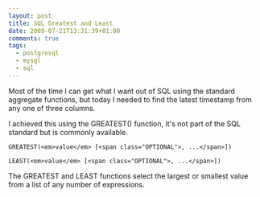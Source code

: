 ```yaml
---
layout: post
title: SQL Greatest and Least
date: 2009-07-21T13:31:39+01:00
comments: true
tags:
  - postgresql
  - mysql
  - sql
---
```


Most of the time I can get what I want out of SQL using the standard aggregate functions, but today I needed to find the latest timestamp from any one of three columns.

I achieved this using the GREATEST() function, it's not part of the SQL standard but is commonly available.

<!--more-->

`GREATEST(<em>value</em> [<span class="OPTIONAL">, ...</span>])`

`LEAST(<em>value</em> [<span class="OPTIONAL">, ...</span>])`

The GREATEST and LEAST
functions select the largest or smallest value from a list of any
number of expressions.
